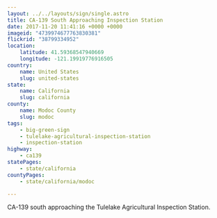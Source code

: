 ```yaml
---
layout: ../../layouts/sign/single.astro
title: CA-139 South Approaching Inspection Station
date: 2017-11-20 11:41:16 +0000 +0000
imageid: "4739974677763830381"
flickrid: "38799334952"
location:
    latitude: 41.59368547940669
    longitude: -121.19919776916505
country:
    name: United States
    slug: united-states
state:
    name: California
    slug: california
county:
    name: Modoc County
    slug: modoc
tags:
    - big-green-sign
    - tulelake-agricultural-inspection-station
    - inspection-station
highway:
    - ca139
statePages:
    - state/california
countyPages:
    - state/california/modoc

---
```

CA-139 south approaching the Tulelake Agricultural Inspection Station.